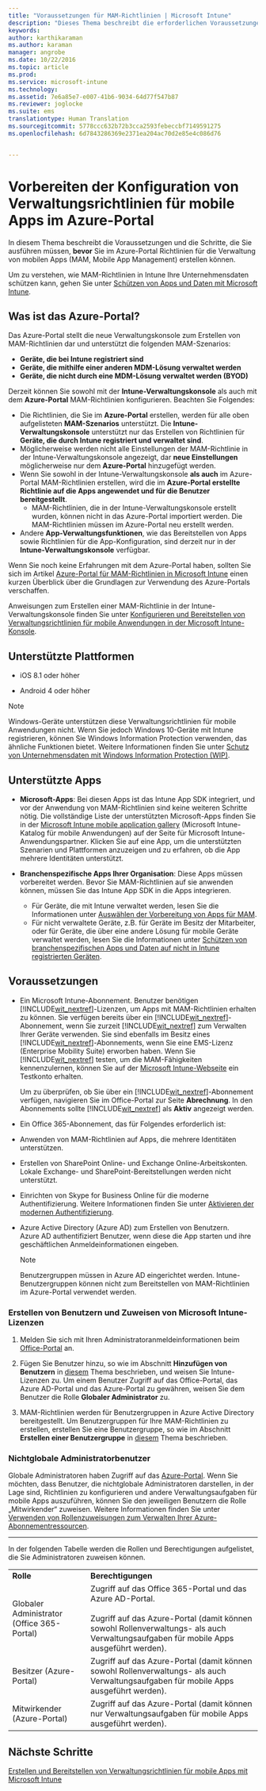 ```yaml
---
title: "Voraussetzungen für MAM-Richtlinien | Microsoft Intune"
description: "Dieses Thema beschreibt die erforderlichen Voraussetzungen und Schritte zur Einrichtung von Benutzern, bevor Sie Verwaltungsrichtlinien für mobile Apps erstellen können."
keywords: 
author: karthikaraman
ms.author: karaman
manager: angrobe
ms.date: 10/22/2016
ms.topic: article
ms.prod: 
ms.service: microsoft-intune
ms.technology: 
ms.assetid: 7e6a85e7-e007-41b6-9034-64d77f547b87
ms.reviewer: joglocke
ms.suite: ems
translationtype: Human Translation
ms.sourcegitcommit: 5778ccc632b72b3cca2593febeccbf7149591275
ms.openlocfilehash: 6d7843286369e2371ea204ac70d2e85e4c086d76


---
```


# Vorbereiten der Konfiguration von Verwaltungsrichtlinien für mobile Apps im Azure-Portal
In diesem Thema beschreibt die Voraussetzungen und die Schritte, die Sie ausführen müssen, **bevor** Sie im Azure-Portal Richtlinien für die Verwaltung von mobilen Apps (MAM, Mobile App Management) erstellen können.

Um zu verstehen, wie MAM-Richtlinien in Intune Ihre Unternehmensdaten schützen kann, gehen Sie unter [Schützen von Apps und Daten mit Microsoft Intune](protect-apps-and-data-with-microsoft-intune.md).

## Was ist das Azure-Portal?
Das Azure-Portal stellt die neue Verwaltungskonsole zum Erstellen von MAM-Richtlinien dar und unterstützt die folgenden MAM-Szenarios:
- **Geräte, die bei Intune registriert sind**
- **Geräte, die mithilfe einer anderen MDM-Lösung verwaltet werden**
- **Geräte, die nicht durch eine MDM-Lösung verwaltet werden (BYOD)**


Derzeit können Sie sowohl mit der **Intune-Verwaltungskonsole** als auch mit dem **Azure-Portal** MAM-Richtlinien konfigurieren.  Beachten Sie Folgendes:

* Die Richtlinien, die Sie im **Azure-Portal** erstellen, werden für alle oben aufgelisteten **MAM-Szenarios** unterstützt. Die **Intune-Verwaltungskonsole** unterstützt nur das Erstellen von Richtlinien für **Geräte, die durch Intune registriert und verwaltet sind**.
* Möglicherweise werden nicht alle Einstellungen der MAM-Richtlinie in der Intune-Verwaltungskonsole angezeigt, dar **neue Einstellungen** möglicherweise nur dem **Azure-Portal** hinzugefügt werden.
* Wenn Sie sowohl in der Intune-Verwaltungskonsole **als auch** im Azure-Portal MAM-Richtlinien erstellen, wird die im **Azure-Portal erstellte Richtlinie auf die Apps angewendet und für die Benutzer bereitgestellt**.
    * MAM-Richtlinien, die in der Intune-Verwaltungskonsole erstellt wurden, können nicht in das Azure-Portal importiert werden.  Die MAM-Richtlinien müssen im Azure-Portal neu erstellt werden.
* Andere **App-Verwaltungsfunktionen**, wie das Bereitstellen von Apps sowie Richtlinien für die App-Konfiguration, sind derzeit nur in der **Intune-Verwaltungskonsole** verfügbar.


Wenn Sie noch keine Erfahrungen mit dem Azure-Portal haben, sollten Sie sich im Artikel [Azure-Portal für MAM-Richtlinien in Microsoft Intune](azure-portal-for-microsoft-intune-mam-policies.md) einen kurzen Überblick über die Grundlagen zur Verwendung des Azure-Portals verschaffen.

Anweisungen zum Erstellen einer MAM-Richtlinie in der Intune-Verwaltungskonsole finden Sie unter [Konfigurieren und Bereitstellen von Verwaltungsrichtlinien für mobile Anwendungen in der Microsoft Intune-Konsole](configure-and-deploy-mobile-application-management-policies-in-the-microsoft-intune-console.md).


##  Unterstützte Plattformen
- iOS 8.1 oder höher

- Android 4 oder höher

>[!NOTE]
>Windows-Geräte unterstützen diese Verwaltungsrichtlinien für mobile Anwendungen nicht. Wenn Sie jedoch Windows 10-Geräte mit Intune registrieren, können Sie Windows Information Protection verwenden, das ähnliche Funktionen bietet. Weitere Informationen finden Sie unter [Schutz von Unternehmensdaten mit Windows Information Protection (WIP)](https://technet.microsoft.com/en-us/itpro/windows/keep-secure/protect-enterprise-data-using-wip).

##  Unterstützte Apps
* **Microsoft-Apps**: Bei diesen Apps ist das Intune App SDK integriert, und vor der Anwendung von MAM-Richtlinien sind keine weiteren Schritte nötig.
Die vollständige Liste der unterstützten Microsoft-Apps finden Sie in der [Microsoft Intune mobile application gallery](https://www.microsoft.com/en-us/cloud-platform/microsoft-intune-apps) (Microsoft Intune-Katalog für mobile Anwendungen) auf der Seite für Microsoft Intune-Anwendungspartner. Klicken Sie auf eine App, um die unterstützten Szenarien und Plattformen anzuzeigen und zu erfahren, ob die App mehrere Identitäten unterstützt.
* **Branchenspezifische Apps Ihrer Organisation**: Diese Apps müssen vorbereitet werden. Bevor Sie MAM-Richtlinien auf sie anwenden können, müssen Sie das Intune App SDK in die Apps integrieren.

  * Für Geräte, die mit Intune verwaltet werden, lesen Sie die Informationen unter [Auswählen der Vorbereitung von Apps für MAM](decide-how-to-prepare-apps-for-mobile-application-management-with-microsoft-intune.md).
  * Für nicht verwaltete Geräte, z.B. für Geräte im Besitz der Mitarbeiter, oder für Geräte, die über eine andere Lösung für mobile Geräte verwaltet werden, lesen Sie die Informationen unter [Schützen von branchenspezifischen Apps und Daten auf nicht in Intune registrierten Geräten](protect-line-of-business-apps-and-data-on-devices-not-enrolled-in-microsoft-intune.md).

## Voraussetzungen

-   Ein Microsoft Intune-Abonnement.    Benutzer benötigen [!INCLUDE[wit_nextref](../includes/wit_nextref_md.md)]-Lizenzen, um Apps mit MAM-Richtlinien erhalten zu können.
Sie verfügen bereits über ein [!INCLUDE[wit_nextref](../includes/wit_nextref_md.md)]-Abonnement, wenn Sie zurzeit [!INCLUDE[wit_nextref](../includes/wit_nextref_md.md)] zum Verwalten Ihrer Geräte verwenden.  Sie sind ebenfalls im Besitz eines [!INCLUDE[wit_nextref](../includes/wit_nextref_md.md)]-Abonnements, wenn Sie eine EMS-Lizenz (Enterprise Mobility Suite) erworben haben. Wenn Sie [!INCLUDE[wit_nextref](../includes/wit_nextref_md.md)] testen, um die MAM-Fähigkeiten kennenzulernen, können Sie auf der [Microsoft Intune-Webseite](http://www.microsoft.com/en-us/server-cloud/products/microsoft-intune/) ein Testkonto erhalten.

    Um zu überprüfen, ob Sie über ein [!INCLUDE[wit_nextref](../includes/wit_nextref_md.md)]-Abonnement verfügen, navigieren Sie im Office-Portal zur Seite **Abrechnung**.  In den Abonnements sollte [!INCLUDE[wit_nextref](../includes/wit_nextref_md.md)] als **Aktiv** angezeigt werden.

-   Ein Office 365-Abonnement, das für Folgendes erforderlich ist:
  - Anwenden von MAM-Richtlinien auf Apps, die mehrere Identitäten unterstützen.
  - Erstellen von SharePoint Online- und Exchange Online-Arbeitskonten. Lokale Exchange- und SharePoint-Bereitstellungen werden nicht unterstützt.
-   Einrichten von Skype for Business Online für die moderne Authentifizierung. Weitere Informationen finden Sie unter [Aktivieren der modernen Authentifizierung](http://social.technet.microsoft.com/wiki/contents/articles/34339.skype-for-business-online-enable-your-tenant-for-modern-authentication.aspx).


- Azure Active Directory (Azure AD) zum Erstellen von Benutzern. Azure AD authentifiziert Benutzer, wenn diese die App starten und ihre geschäftlichen Anmeldeinformationen eingeben.

    > [!NOTE]
    > Benutzergruppen müssen in Azure AD eingerichtet werden. Intune-Benutzergruppen können nicht zum Bereitstellen von MAM-Richtlinien im Azure-Portal verwendet werden.

### Erstellen von Benutzern und Zuweisen von Microsoft Intune-Lizenzen

1.  Melden Sie sich mit Ihren Administratoranmeldeinformationen beim [Office-Portal](http://portal.office.com) an.

2.  Fügen Sie Benutzer hinzu, so wie im Abschnitt **Hinzufügen von Benutzern** in [diesem](https://docs.microsoft.com/en-us/intune/understand-explore/get-started-with-a-30-day-trial-of-microsoft-intune-step-2) Thema beschrieben, und weisen Sie Intune-Lizenzen zu. Um einem Benutzer Zugriff auf das Office-Portal, das Azure AD-Portal und das Azure-Portal zu gewähren, weisen Sie dem Benutzer die Rolle **Globaler Administrator** zu.

5.  MAM-Richtlinien werden für Benutzergruppen in Azure Active Directory bereitgestellt. Um Benutzergruppen für Ihre MAM-Richtlinien zu erstellen, erstellen Sie eine Benutzergruppe, so wie im Abschnitt **Erstellen einer Benutzergruppe** in [diesem](https://docs.microsoft.com/en-us/intune/understand-explore/get-started-with-a-30-day-trial-of-microsoft-intune-step-3) Thema beschrieben.

### Nichtglobale Administratorbenutzer

Globale Administratoren haben Zugriff auf das [Azure-Portal](https://portal.azure.com).  Wenn Sie möchten, dass Benutzer, die nichtglobale Administratoren darstellen, in der Lage sind, Richtlinien zu konfigurieren und andere Verwaltungsaufgaben für mobile Apps auszuführen, können Sie den jeweiligen Benutzern die Rolle „Mitwirkender“ zuweisen. Weitere Informationen finden Sie unter [Verwenden von Rollenzuweisungen zum Verwalten Ihrer Azure-Abonnementressourcen](https://azure.microsoft.com/en-us/documentation/articles/role-based-access-control-configure/).

---------------------------------

In der folgenden Tabelle werden die Rollen und Berechtigungen aufgelistet, die Sie Administratoren zuweisen können.

|||
|--|----|
|**Rolle**|**Berechtigungen**|
|Globaler Administrator (Office 365-Portal)|Zugriff auf das Office 365-Portal und das Azure AD-Portal.<br /><br />Zugriff auf das Azure-Portal (damit können sowohl Rollenverwaltungs- als auch Verwaltungsaufgaben für mobile Apps ausgeführt werden).|
|Besitzer (Azure-Portal)|Zugriff auf das Azure-Portal (damit können sowohl Rollenverwaltungs- als auch Verwaltungsaufgaben für mobile Apps ausgeführt werden).|
|Mitwirkender (Azure-Portal)|Zugriff auf das Azure-Portal (damit können nur Verwaltungsaufgaben für mobile Apps ausgeführt werden).|




## Nächste Schritte
[Erstellen und Bereitstellen von Verwaltungsrichtlinien für mobile Apps mit Microsoft Intune](create-and-deploy-mobile-app-management-policies-with-microsoft-intune.md)



<!--HONumber=Oct16_HO3-->


